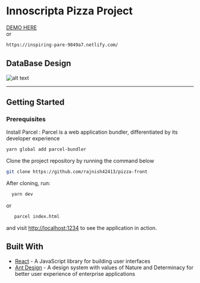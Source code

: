 # Innoscripta Pizza Project
  <a href="https://inspiring-pare-9849a7.netlify.com/">DEMO HERE</a>  
  or
  ```bash
  https://inspiring-pare-9849a7.netlify.com/
  ```

## DataBase Design
  ![alt text](https://res.cloudinary.com/dh7apsl5o/image/upload/v1571078665/Innoscripta-pizza-task_itf5dp.png)


<hr>

## Getting Started

### Prerequisites
  Install Parcel : Parcel is a web application bundler, differentiated by its developer experience
   
```bash
yarn global add parcel-bundler
```

 Clone the project repository by running the command below

```bash
git clone https://github.com/rajnish42413/pizza-front
```

After cloning, run:

```bash
  yarn dev 
```

or

```bash
   parcel index.html 
```

and visit [http://localhost:1234](http://localhost:1234) to see the application in action.

## Built With
* [React](https://reactjs.org) - A JavaScript library for building user interfaces
* [Ant Design](https://ant.design/) - A design system with values of Nature and Determinacy for better user experience of enterprise applications
